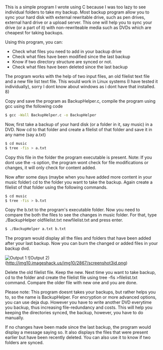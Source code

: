 This is a simple program I wrote using C because I was too lazy to see individual folders to take my backup. Most backup program allow you to sync your hard disk with external rewritable drive, such as pen drives, external hard drive or a upload server. This one will help you to sync your drive (or a part of it) with non-rewriteable media such as DVDs which are cheapest for taking backups.

Using this program, you can:

* Check what files you need to add in your backup drive
* Check what files have been modified since the last backup
* Know if two directory structure are synced or not.
* Check what files have been deleted since the last backup


The program works with the help of two input files, an old filelist text file and a new file list text file. This would work in Linux systems (I have tested it individually), sorry I dont know about windows as i dont have that installed.  8) 

Copy and save the program as BackupHelper.c, compile the program using gcc using the following code

```bash
$ gcc -Wall BackupHelper.c -o BackupHelper
```

Now, first take a backup of your hard disk (or a folder in it, say music) in a DVD. Now cd to that folder and create a filelist of that folder and save it in any name (say a.txt)

```bash
$ cd music
$ tree -fis > a.txt
```

Copy this file in the folder the program executable is present.
Note: If you dont use the -s option, the program wont check for file modifications or changes, it will only check for content added.

Now after some days (maybe when you have added more content in your music folder) cd to the folder you want to take the backup. Again create a filelist of that folder using the following commands.

```bash
$ cd music
$ tree -fis > b.txt
```

Copy the b.txt to the program's executable folder. Now you need to compare the both the files to see the changes in music folder. For that, type ./BackupHelper oldfilelist.txt newfilelist.txt and press enter.

```bash
$ ./BackupHelper a.txt b.txt
```

The program would display all the files and folders that have been added after your last backup. Now you can burn the changed or added files in your backup dvd.

![Output 1](http://img10.imageshack.us/i/screenshot3id.png)
![Output 2)(http://img10.imageshack.us/img10/2867/screenshot3id.png)

Delete the old filelist file. Keep the new. Next time you want to take backup, cd to the folder and create the filelist file using tree -fis >filelist.txt command. Compare the older file with new one and you are done.

Please note: This program doesnt takes your backups, but rather helps you to, so the name is BackupHelper. For encryption or more advanced options, you can use deja dup. However you have to write another DVD everytime you backup, thus increasing file-redundancy and costs. This will help you keeping the directories synced, the backup, however, you have to do manually.

If no changes have been made since the last backup, the program would display a message saying so. It also displays the files that were present earlier but have been recently deleted. You can also use it to know if two folders are synced.
